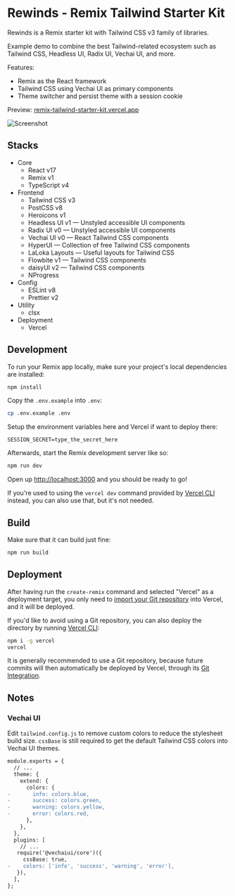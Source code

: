 # Rewinds - Remix Tailwind Starter Kit

Rewinds is a Remix starter kit with Tailwind CSS v3 family of libraries.

Example demo to combine the best Tailwind-related ecosystem such as Tailwind
CSS, Headless UI, Radix UI, Vechai UI, and more.

Features:

- Remix as the React framework
- Tailwind CSS using Vechai UI as primary components
- Theme switcher and persist theme with a session cookie

Preview: [remix-tailwind-starter-kit.vercel.app](https://remix-tailwind-starter-kit.vercel.app)

![Screenshot](public/screenshot.png)

## Stacks

- Core
  - React v17
  - Remix v1
  - TypeScript v4
- Frontend
  - Tailwind CSS v3
  - PostCSS v8
  - Heroicons v1
  - Headless UI v1 — Unstyled accessible UI components
  - Radix UI v0 — Unstyled accessible UI components
  - Vechai UI v0 — React Tailwind CSS components
  - HyperUI — Collection of free Tailwind CSS components
  - LaLoka Layouts — Useful layouts for Tailwind CSS
  - Flowbite v1 — Tailwind CSS components
  - daisyUI v2 — Tailwind CSS components
  - NProgress
- Config
  - ESLint v8
  - Prettier v2
- Utility
  - clsx
- Deployment
  - Vercel

## Development

To run your Remix app locally, make sure your project's local dependencies are installed:

```sh
npm install
```

Copy the `.env.example` into `.env`:

```sh
cp .env.example .env
```

Setup the environment variables here and Vercel if want to deploy there:

```
SESSION_SECRET=type_the_secret_here
```

Afterwards, start the Remix development server like so:

```sh
npm run dev
```

Open up [http://localhost:3000](http://localhost:3000) and you should be ready to go!

If you're used to using the `vercel dev` command provided by [Vercel CLI](https://vercel.com/cli) instead, you can also use that, but it's not needed.

## Build

Make sure that it can build just fine:

```sh
npm run build
```

## Deployment

After having run the `create-remix` command and selected "Vercel" as a deployment target, you only need to [import your Git repository](https://vercel.com/new) into Vercel, and it will be deployed.

If you'd like to avoid using a Git repository, you can also deploy the directory by running [Vercel CLI](https://vercel.com/cli):

```sh
npm i -g vercel
vercel
```

It is generally recommended to use a Git repository, because future commits will then automatically be deployed by Vercel, through its [Git Integration](https://vercel.com/docs/concepts/git).

## Notes

### Vechai UI

Edit `tailwind.config.js` to remove custom colors to reduce the stylesheet build size.
`cssBase` is still required to get the default Tailwind CSS colors into Vechai UI themes.

```diff
module.exports = {
  // ...
  theme: {
    extend: {
      colors: {
-       info: colors.blue,
-       success: colors.green,
-       warning: colors.yellow,
-       error: colors.red,
      },
    },
  },
  plugins: [
    // ...
   require('@vechaiui/core')({
     cssBase: true,
-    colors: ['info', 'success', 'warning', 'error'],
   }),
  ],
};
```
